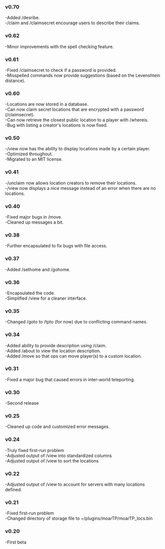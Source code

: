 ### v0.70
  -Added /desribe.   
  -/claim and /claimsecret encourage users to describe their claims.   

### v0.62
  -Minor improvements with the spell checking feature.   

### v0.61
  -Fixed /claimsecret to check if a password is provided.   
  -Misspelled commands now provide suggestions (based on the Levenshtein distance).   

### v0.60
  -Locations are now stored in a database.   
  -Can now claim secret locations that are encrypted with a password (/claimsecret).   
  -Can now retrieve the closest public location to a player with /whereis.   
  -Bug with listing a creator's locations is now fixed.   

### v0.50
  -/view now has the ability to display locations made by a certain player.   
  -Optimized throughout.  
  -Migrated to an MIT license.  

### v0.41
  -/unclaim now allows location creators to remove their locations.   
  -/view now displays a nice message instead of an error when there are no locations.   

### v0.40  
  -Fixed major bugs in /move.  
  -Cleaned up messages a bit.  

### v0.38  
  -Further encapsulated to fix bugs with file access.  

### v0.37  
  -Added /sethome and /gohome.  

### v0.36  
  -Encapsulated the code.  
  -Simplified /view for a cleaner interface.  

### v0.35  
  -Changed /goto to /tpto (for now) due to conflicting command names.  


### v0.34  
  -Added ability to provide description using /claim.  
  -Added /about to view the location description.  
  -Added /move so that ops can move player(s) to a custom location.  

### v0.31  
  -Fixed a major bug that caused errors in inter-world teleporting.  

### v0.30  
  -Second release  

### v0.25  
  -Cleaned up code and customized error messages.  

### v0.24  
  -Truly fixed first-run problem  
  -Adjusted output of /view into standardized columns  
  -Adjusted output of /view to sort the locations  

### v0.22  
  -Adjusted output of /view to account for servers with many locations defined.  

### v0.21  
  -Fixed first-run problem  
  -Changed directory of storage file to ~/plugins/moarTP/moarTP_locs.bin  

### v0.20  
  -First beta  
